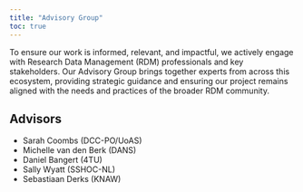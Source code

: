 ```yaml
---
title: "Advisory Group"
toc: true
---
```



To ensure our work is informed, relevant, and impactful, we actively engage with Research Data Management (RDM) professionals and key stakeholders. Our Advisory Group brings together experts from across this ecosystem, providing strategic guidance and ensuring our project remains aligned with the needs and practices of the broader RDM community.

## Advisors

* Sarah Coombs (DCC-PO/UoAS)
* Michelle van den Berk (DANS)
* Daniel Bangert (4TU)
* Sally Wyatt (SSHOC-NL)
* Sebastiaan Derks (KNAW)

